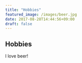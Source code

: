 ```yaml
---
title: "Hobbies"
featured_image: /images/beer.jpg
date: 2017-08-28T14:44:56+09:00
draft: false
---
```


## Hobbies

I love beer!
